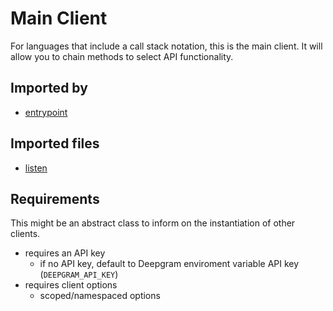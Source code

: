 # Main Client

For languages that include a call stack notation, this is the main client. It will allow you to chain methods to select API functionality.

## Imported by

- [entrypoint](./index.md)

## Imported files

- [listen](./clients/listen.md)
  <!-- - [manage](./clients/manage.md) -->
  <!-- - [on-prem](./clients/onprem.md) -->

## Requirements

This might be an abstract class to inform on the instantiation of other clients.

- requires an API key
  - if no API key, default to Deepgram enviroment variable API key (`DEEPGRAM_API_KEY`)
- requires client options
  - scoped/namespaced options
